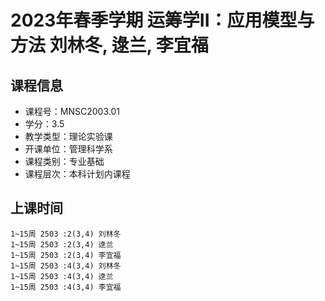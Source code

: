 # 2023年春季学期 运筹学II：应用模型与方法 刘林冬, 逯兰, 李宜福






## 课程信息

- 课程号：MNSC2003.01
- 学分：3.5
- 教学类型：理论实验课
- 开课单位：管理科学系
- 课程类别：专业基础
- 课程层次：本科计划内课程

## 上课时间

```
1~15周 2503 :2(3,4) 刘林冬
1~15周 2503 :2(3,4) 逯兰
1~15周 2503 :2(3,4) 李宜福
1~15周 2503 :4(3,4) 刘林冬
1~15周 2503 :4(3,4) 逯兰
1~15周 2503 :4(3,4) 李宜福
```

